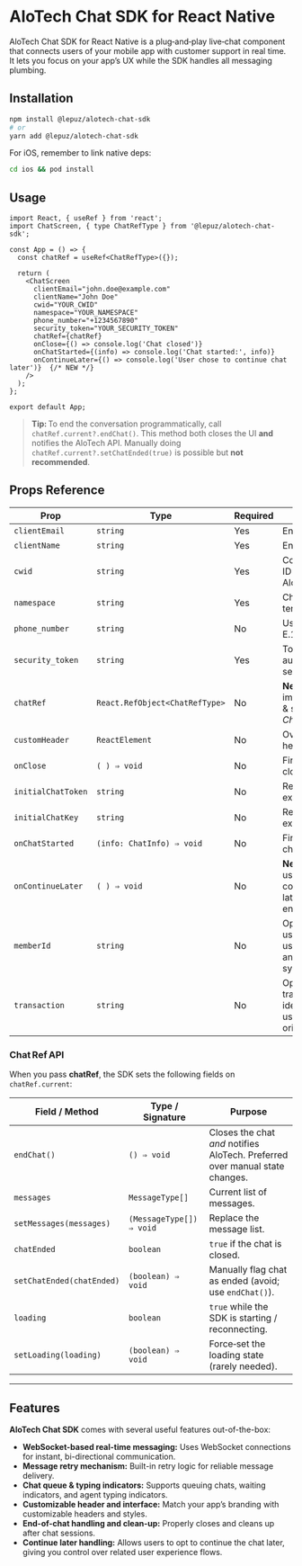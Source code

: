 # AloTech Chat SDK for React Native

AloTech Chat SDK for React Native is a plug‑and‑play live‑chat component that connects users of your mobile app with customer support in real time. It lets you focus on your app’s UX while the SDK handles all messaging plumbing.

## Installation

```sh
npm install @lepuz/alotech-chat-sdk
# or
yarn add @lepuz/alotech-chat-sdk
```

For iOS, remember to link native deps:

```sh
cd ios && pod install
```

## Usage

```tsx
import React, { useRef } from 'react';
import ChatScreen, { type ChatRefType } from '@lepuz/alotech-chat-sdk';

const App = () => {
  const chatRef = useRef<ChatRefType>({});

  return (
    <ChatScreen
      clientEmail="john.doe@example.com"
      clientName="John Doe"
      cwid="YOUR_CWID"
      namespace="YOUR_NAMESPACE"
      phone_number="+1234567890"
      security_token="YOUR_SECURITY_TOKEN"
      chatRef={chatRef}
      onClose={() => console.log('Chat closed')}
      onChatStarted={(info) => console.log('Chat started:', info)}
      onContinueLater={() => console.log('User chose to continue chat later')}  {/* NEW */}
    />
  );
};

export default App;
```

> **Tip:** To end the conversation programmatically, call `chatRef.current?.endChat()`.
> This method both closes the UI **and** notifies the AloTech API.
> Manually doing `chatRef.current?.setChatEnded(true)` is possible but **not recommended**.

## Props Reference

| Prop               | Type                           | Required | Description                                                                           |
| ------------------ | ------------------------------ | -------- | ------------------------------------------------------------------------------------- |
| `clientEmail`      | `string`                       | Yes      | End‑user’s email.                                                                     |
| `clientName`       | `string`                       | Yes      | End‑user’s full name.                                                                 |
| `cwid`             | `string`                       | Yes      | Company/workspace ID provided by AloTech.                                             |
| `namespace`        | `string`                       | Yes      | Chat namespace / tenant identifier.                                                   |
| `phone_number`     | `string`                       | No       | User’s phone in E.164 format.                                                         |
| `security_token`   | `string`                       | Yes      | Token for authenticating the session.                                                 |
| `chatRef`          | `React.RefObject<ChatRefType>` | No       | **New.** Exposes imperative methods & state (see *Chat Ref API*).                     |
| `customHeader`     | `ReactElement`                 | No       | Override the default header UI.                                                       |
| `onClose`          | `( ) ⇒ void`                   | No       | Fired when the user closes the screen.                                                |
| `initialChatToken` | `string`                       | No       | Resume token for an existing chat.                                                    |
| `initialChatKey`   | `string`                       | No       | Resume key for an existing chat.                                                      |
| `onChatStarted`    | `(info: ChatInfo) ⇒ void`      | No       | Fired after a fresh chat is created.                                                  |
| `onContinueLater`  | `( ) ⇒ void`                   | No       | **New.** Fired when the user chooses to continue the chat later instead of ending it. |
| `memberId`         | `string`                       | No       | Optional custom user metadata (e.g., user/member ID for analytics or CRM systems).    |
| `transaction`         | `string`                       | No    | Optional transaction/session identifier to track user context or origin.              |




### Chat Ref API

When you pass **chatRef**, the SDK sets the following fields on `chatRef.current`:

| Field / Method            | Type / Signature         | Purpose                                                                      |
| ------------------------- | ------------------------ | ---------------------------------------------------------------------------- |
| `endChat()`               | `() ⇒ void`              | Closes the chat *and* notifies AloTech. Preferred over manual state changes. |
| `messages`                | `MessageType[]`          | Current list of messages.                                                    |
| `setMessages(messages)`   | `(MessageType[]) ⇒ void` | Replace the message list.                                                    |
| `chatEnded`               | `boolean`                | `true` if the chat is closed.                                                |
| `setChatEnded(chatEnded)` | `(boolean) ⇒ void`       | Manually flag chat as ended (avoid; use `endChat()`).                        |
| `loading`                 | `boolean`                | `true` while the SDK is starting / reconnecting.                             |
| `setLoading(loading)`     | `(boolean) ⇒ void`       | Force‑set the loading state (rarely needed).                                 |

---

## Features

**AloTech Chat SDK** comes with several useful features out-of-the-box:

* **WebSocket-based real-time messaging:** Uses WebSocket connections for instant, bi-directional communication.
* **Message retry mechanism:** Built-in retry logic for reliable message delivery.
* **Chat queue & typing indicators:** Supports queuing chats, waiting indicators, and agent typing indicators.
* **Customizable header and interface:** Match your app’s branding with customizable headers and styles.
* **End-of-chat handling and clean-up:** Properly closes and cleans up after chat sessions.
* **Continue later handling:** Allows users to opt to continue the chat later, giving you control over related user experience flows.
